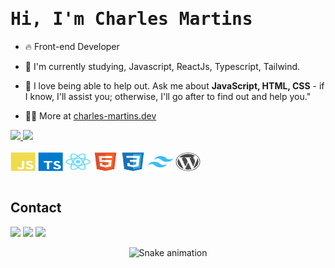 <h1 align="left" style="font-family: 'VT323', monospace;"> Hi, I'm Charles Martins</h1>

- 🔥 Front-end Developer

- 🔭 I'm currently studying, Javascript, ReactJs, Typescript, Tailwind.

- 💬 I love being able to help out. Ask me about **JavaScript, HTML, CSS** - if I know, I'll assist you; otherwise, I'll go after to find out and help you."

- 👨‍💻 More at [charles-martins.dev](https://www.linkedin.com/in/charles-martins-tecnologia-da-informacao/)

<div>
  <a href="https://github.com/duribeiro">
    <img height="150em" src="https://github-readme-stats.vercel.app/api?username=charles-mrt&count_private=true&include_all_commits=true&show_icons=true&theme=tokyonight&hide_border=false&show_owner=true"/>
    <img height="150em" src="https://github-readme-stats.vercel.app/api/top-langs/?username=charles-mrt&langs_count=10&theme=tokyonight&hide_border=false&layout=compact"/>
  </a>
</div>


<div style="display: inline_block"><br>
  <img align="center" alt="charlesJs" height="30" width="40" src="https://raw.githubusercontent.com/devicons/devicon/master/icons/javascript/javascript-plain.svg">
  <img align="center" alt="charlesTs" height="30" width="40" src="https://raw.githubusercontent.com/devicons/devicon/master/icons/typescript/typescript-plain.svg">
  <img align="center" alt="charlesReact" height="30" width="40" src="https://raw.githubusercontent.com/devicons/devicon/master/icons/react/react-original.svg">
  <img align="center" alt="charlesHTML" height="30" width="40" src="https://raw.githubusercontent.com/devicons/devicon/master/icons/html5/html5-original.svg">
  <img align="center" alt="charlesCSS" height="30" width="40" src="https://raw.githubusercontent.com/devicons/devicon/master/icons/css3/css3-original.svg">
  <img align="center" alt="charlesTailWindcss" height="30" width="40" src="https://raw.githubusercontent.com/devicons/devicon/master/icons/tailwindcss/tailwindcss-plain.svg">
  <img align="center" alt="charlesWordpress" height="30" width="40" src="https://raw.githubusercontent.com/devicons/devicon/master/icons/wordpress/wordpress-plain.svg">
 
</div>
<br>

## Contact
 
<div> 
 <a href="https://www.linkedin.com/in/charles-martins-tecnologia-da-informacao/" target="_blank"><img src="https://img.shields.io/badge/-LinkedIn-%230077B5?style=for-the-badge&logo=linkedin&logoColor=white" target="_blank"></a> 
  <a href="https://instagram.com/charles__mrt" target="_blank"><img src="https://img.shields.io/badge/-Instagram-%23E4405F?style=for-the-badge&logo=instagram&logoColor=white" target="_blank"></a>
 <a href="" target="_blank"><img src="https://img.shields.io/badge/Discord-7289DA?style=for-the-badge&logo=discord&logoColor=white" target="_blank"></a> 

  
</div>

<div align="center">

  ![Snake animation](https://github.com/danielbped/danielbped/blob/output/github-contribution-grid-snake.svg)
  
</div>
